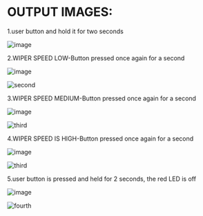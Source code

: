 # OUTPUT IMAGES:
1.user button and hold it for two seconds

![image](https://user-images.githubusercontent.com/101699116/168215381-5ecc8142-9d24-4736-8735-bc312903aa7d.png)

2.WIPER SPEED LOW-Button  pressed once again for a second

![image](https://user-images.githubusercontent.com/101699116/168215423-e3d86028-68c5-47ce-aecc-96c930a879df.png)

![second](https://user-images.githubusercontent.com/101174057/167471797-064b7e26-b759-406b-a06f-d0ad0b37e4e6.png)


3.WIPER SPEED MEDIUM-Button pressed once again for a second

![image](https://user-images.githubusercontent.com/101699116/168215452-9ec26809-fa7a-445d-a48c-f0a421172afe.png)

![third](https://user-images.githubusercontent.com/101174057/167471813-450ece14-5020-4a9d-a4f4-a8d41955ab58.png)


4.WIPER SPEED IS HIGH-Button pressed once again for a second

![image](https://user-images.githubusercontent.com/101699116/168215482-7f1316c6-23bf-4b6a-ad76-59bd2606e306.png)

![third](https://user-images.githubusercontent.com/101174057/167471813-450ece14-5020-4a9d-a4f4-a8d41955ab58.png)



5.user button is pressed and held for 2 seconds, the red LED is off

![image](https://user-images.githubusercontent.com/101699116/168215572-07fc1962-aa78-46a6-a1e3-71e4326f809d.png)

![fourth](https://user-images.githubusercontent.com/101174057/167471826-916c1217-138d-4ebe-abf3-507395863fa4.png)
